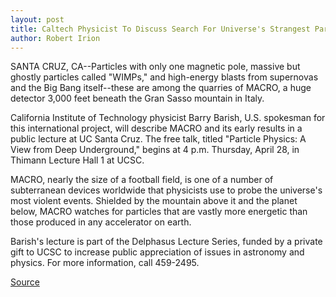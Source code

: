 ```yaml
---
layout: post
title: Caltech Physicist To Discuss Search For Universe's Strangest Particles 
author: Robert Irion
---
```


SANTA CRUZ, CA--Particles with only one magnetic pole, massive  but ghostly particles called "WIMPs," and high-energy blasts from  supernovas and the Big Bang itself--these are among the quarries of  MACRO, a huge detector 3,000 feet beneath the Gran Sasso mountain  in Italy.

California Institute of Technology physicist Barry Barish, U.S.  spokesman for this international project, will describe MACRO and  its early results in a public lecture at UC Santa Cruz. The free talk,  titled "Particle Physics: A View from Deep Underground," begins at 4  p.m. Thursday, April 28, in Thimann Lecture Hall 1 at UCSC.

MACRO, nearly the size of a football field, is one of a number  of subterranean devices worldwide that physicists use to probe the  universe's most violent events. Shielded by the mountain above it  and the planet below, MACRO watches for particles that are vastly  more energetic than those produced in any accelerator on earth.

Barish's lecture is part of the Delphasus Lecture Series, funded  by a private gift to UCSC to increase public appreciation of issues in  astronomy and physics. For more information, call 459-2495.

[Source](http://www1.ucsc.edu/news_events/press_releases/archive/93-94/04-94/041394-Caltech_physicist_d.html "Permalink to 041394-Caltech_physicist_d")
